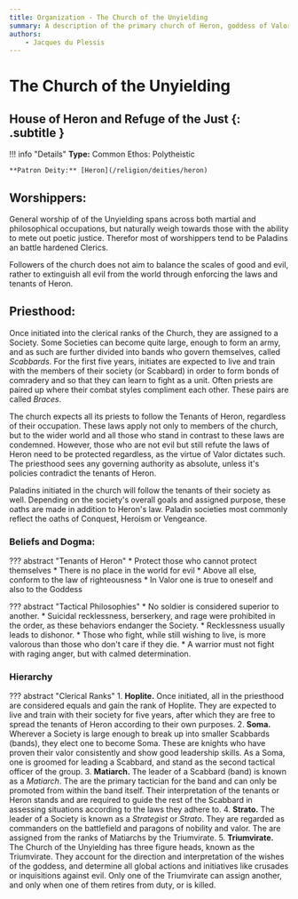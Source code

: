 ```yaml
---
title: Organization - The Church of the Unyielding
summary: A description of the primary church of Heron, goddess of Valor, Poetic Justice and Retribution.
authors:
    - Jacques du Plessis
---
```

# The Church of the Unyielding
## House of Heron and Refuge of the Just {: .subtitle }

!!! info "Details"
    **Type:** Common Ethos: Polytheistic

    **Patron Deity:** [Heron](/religion/deities/heron)

## Worshippers:
General worship of of the Unyielding spans across both martial and philosophical occupations, but naturally weigh towards those with the ability to mete out poetic justice.  Therefor most of worshippers tend to be Paladins an battle hardened Clerics.

Followers of the church does not aim to balance the scales of good and evil, rather to extinguish all evil from the world through enforcing the laws and tenants of Heron.

## Priesthood:
Once initiated into the clerical ranks of the Church, they are assigned to a Society.  Some Societies can become quite large, enough to form an army, and as such are further divided into bands who govern themselves, called _Scabbards_. For the first five years, initiates are expected to live and train with the members of their society (or Scabbard) in order to form bonds of comradery and so that they can learn to fight as a unit.  Often priests are paired up where their combat styles compliment each other.  These pairs are called _Braces_.

The church expects all its priests to follow the Tenants of Heron, regardless of their occupation.  These laws apply not only to members of the church, but to the wider world and all those who stand in contrast to these laws are condemned.  However, those who are not evil but still refute the laws of Heron need to be protected regardless, as the virtue of Valor dictates such.  The priesthood sees any governing authority as absolute, unless it's policies contradict the tenants of Heron.

Paladins initiated in the church will follow the tenants of their society as well.  Depending on the society's overall goals and assigned purpose, these oaths are made in addition to Heron's law.  Paladin societies most commonly reflect the oaths of Conquest, Heroism or Vengeance.

### Beliefs and Dogma: 

??? abstract "Tenants of Heron"
    * Protect those who cannot protect themselves
    * There is no place in the world for evil
    * Above all else, conform to the law of righteousness
    * In Valor one is true to oneself and also to the Goddess

??? abstract "Tactical Philosophies"
    * No soldier is considered superior to another. 
    * Suicidal recklessness, berserkery, and rage were prohibited in the order, as these behaviors endanger the Society. 
    * Recklessness usually leads to dishonor.
    * Those who fight, while still wishing to live, is more valorous than those who don't care if they die.
    * A warrior must not fight with raging anger, but with calmed determination.

### Hierarchy

??? abstract "Clerical Ranks"
    1. **Hoplite.** Once initiated, all in the priesthood are considered equals and gain the rank of Hoplite.  They are expected to live and train with their society for five years, after which they are free to spread the tenants of Heron according to their own purposes.
    2. **Soma.** Wherever a Society is large enough to break up into smaller Scabbards (bands), they elect one to become Soma.  These are knights who have proven their valor consistently and show good leadership skills.  As a Soma, one is groomed for leading a Scabbard, and stand as the second tactical officer of the group.
    3. **Matiarch.** The leader of a Scabbard (band) is known as a _Matiarch_. The are the primary tactician for the band and can only be promoted from within the band itself.  Their interpretation of the tenants or Heron stands and are required to guide the rest of the Scabbard in assessing situations according to the laws they adhere to.
    4. **Strato.** The leader of a Society is known as a _Strategist_ or _Strato_.  They are regarded as commanders on the battlefield and paragons of nobility and valor.  The are assigned from the ranks of Matiarchs by the Triumvirate.
    5. **Triumvirate.** The Church of the Unyielding has three figure heads, known as the Triumvirate.  They account for the direction and interpretation of the wishes of the goddess, and determine all global actions and  initiatives like crusades or inquisitions against evil.  Only one of the Triumvirate can assign another, and only when one of them retires from duty, or is killed.
